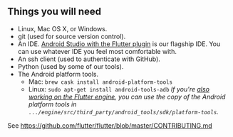Things you will need
--------------------

 * Linux, Mac OS X, or Windows.
 * git (used for source version control).
 * An IDE. [Android Studio with the Flutter plugin](https://flutter.io/using-ide/) is
   our flagship IDE. You can use whatever IDE you feel most comfortable with.
 * An ssh client (used to authenticate with GitHub).
 * Python (used by some of our tools).
 * The Android platform tools.
   - Mac: `brew cask install android-platform-tools`
   - Linux: `sudo apt-get install android-tools-adb`
   _If you're
   [also working on the Flutter engine](https://github.com/flutter/flutter/wiki/Setting-up-the-Engine-development-environment),
   you can use the copy of the Android platform tools in
   `.../engine/src/third_party/android_tools/sdk/platform-tools`._


See https://github.com/flutter/flutter/blob/master/CONTRIBUTING.md